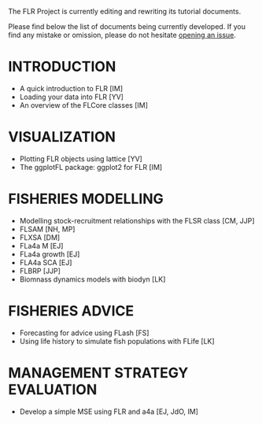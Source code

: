 
The FLR Project is currently editing and rewriting its tutorial documents.

Please find below the list of documents being currently developed. If you find any mistake or omission, please do not hesitate [opening an issue](https://github.com/flr/doc/issues).


# INTRODUCTION

- A quick introduction to FLR [IM]
- Loading your data into FLR [YV]
- An overview of the FLCore classes [IM]

# VISUALIZATION

- Plotting FLR objects using lattice [YV]
- The ggplotFL package: ggplot2 for FLR [IM]

# FISHERIES MODELLING

- Modelling stock-recruitment relationships with the FLSR class [CM, JJP]
- FLSAM [NH, MP]
- FLXSA [DM]
- FLa4a M [EJ]
- FLa4a growth [EJ]
- FLA4a SCA [EJ]
- FLBRP [JJP]
- Biomnass dynamics models with biodyn [LK]

# FISHERIES ADVICE

- Forecasting for advice using FLash [FS]
- Using life history to simulate fish populations with FLife [LK]

# MANAGEMENT STRATEGY EVALUATION

- Develop a simple MSE using FLR and a4a [EJ, JdO, IM]
